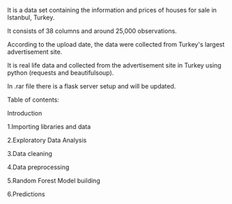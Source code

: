 It is a data set containing the information and prices of houses for sale in Istanbul, Turkey. 

It consists of 38 columns and around 25,000 observations. 

According to the upload date, the data were collected from Turkey's largest advertisement site. 

It is real life data and collected from the advertisement site in Turkey using python (requests and beautifulsoup). 

In .rar file there is a flask server setup and will be updated.

Table of contents:

Introduction

1.Importing libraries and data

2.Exploratory Data Analysis

3.Data cleaning

4.Data preprocessing

5.Random Forest Model building

6.Predictions
